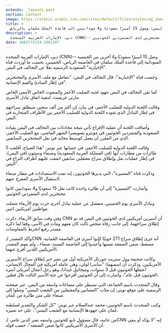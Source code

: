 ```yaml
--- 
extends: _layouts.post 
section: content 
image: https://static.arabic.cnn.com/sites/default/files/styles/og_image_v1/public/2020/10/15/images/GettyImages-1229082369.jpg?h=b3b0e448&itok=ybkV5MNQ 
title: > 
  التحالف باليمن: وصول 15 أسيرًا سعوديًا و4 سودانيين إلى قاعدة الملك سلمان بالرياض 
description: > 
  دبي، الإمارات العربية المتحدة (CNN)-- وصل 15 أسيرًا سعوديًا و4 آخرين من الجنسية السودانية إلى قاعدة الملك سلمان في العاصمة الرياض، الخميس، بحسب ما أوردت قناة "الإخبارية" السعودية الرسمية نقلا عن التحالف في اليمن.وحسب قناة "الإخبارية"، قال التحالف في اليمن: "نتعامل مع ملف الأسرى والمحتجزين في إطار المبادئ والقيم الإنسانية".كما ثمَن التحالف في اليمن جهود لجنة الصليب الأحمر والمبعوث الخاص الأممي الخاص مارتن غريفيث، لتنفيذ اتفاق تبادل الأسرى.وقالت اللجنة الدولية للصليب الأحمر، في بيان، إن أكثر من ألف سجين سيطلق سراحهم في إطار التبادل الذي تقوده اللجنة الدولية للصليب الأحمر بين الأطراف المتحاربة في اليمن.وأشارت "المسيرة" إلى أن طائرة واحدة كانت تقل 15 سعوديًا و4 سودانيين كانوا محتجزين لدى المتمردين الحوثيين. 
date: 1602775159.1981387 
--- 
```

دبي، الإمارات العربية المتحدة (CNN)-- وصل 15 أسيرًا سعوديًا و4 آخرين من الجنسية السودانية إلى قاعدة الملك سلمان في العاصمة الرياض، الخميس، بحسب ما أوردت قناة "الإخبارية" السعودية الرسمية نقلا عن التحالف في اليمن.

وحسب قناة "الإخبارية"، قال التحالف في اليمن: "نتعامل مع ملف الأسرى والمحتجزين في إطار المبادئ والقيم الإنسانية".

كما ثمَن التحالف في اليمن جهود لجنة الصليب الأحمر والمبعوث الخاص الأممي الخاص مارتن غريفيث، لتنفيذ اتفاق تبادل الأسرى.

وقالت اللجنة الدولية للصليب الأحمر، في بيان، إن أكثر من ألف سجين سيطلق سراحهم في إطار التبادل الذي تقوده اللجنة الدولية للصليب الأحمر بين الأطراف المتحاربة في اليمن.

وأضافت اللجنة أن عملية الإفراج تأتي نتيجة محادثات بين التحالف في اليمن بقيادة السعودية والمتمردين الحوثيين في مونترو بسويسرا الشهر الماضي، مع الصليب الأحمر، الذي من المقرر أن يعمل كوسيط محايد في نقل المحتجزين السابقين.

وقالت اللجنة الدولية للصليب الأحمر، في حسابها عبر تويتر: "هذا الصباح، أقلعت 5 طائرات من مطارات أبها (في المملكة العربية السعودية) وصنعاء وسيئون (في اليمن)، في إطار عمليات نقل وإطلاق سراح معتقلين سابقين اتفقت عليهم أطراف النزاع في اليمن".

وذكرت قناة "المسيرة"، التي يديرها الحوثيون، إنه تمت الاستعدادات في مطار صنعاء لاستقبال الأسرى المفرج عنهم.

وأشارت "المسيرة" إلى أن طائرة واحدة كانت تقل 15 سعوديًا و4 سودانيين كانوا محتجزين لدى المتمردين الحوثيين.

وتبادل الأسرى يوم الخميس، منفصل عن عملية تبادل أخرى جرت يوم الأربعاء شملت مواطنين أمريكيين اثنين.

وفي وقت سابق الأربعاء، ذكرت CNN أن أسيرين أمريكيين لدى الحوثيين في اليمن قد تم إطلاق سراحهما، إلى جانب رفاة شخص ثالث كان معهم ومات في الأسر، وفقا لما ذكره مصدر رفيع انخرط بالمفاوضات.

وأكد المصدر لـCNN أنه جرى إطلاق سراح 271 حوثيًا كانوا أسرى في العاصمة العُمانية، مسقط، ضمن الصفقة نفسها وأُعيدوا إلى العاصمة اليمنية، صنعاء.، ولم يسم المصدر الأمريكيين اللذين أُفرج عنهما.

وكانت صحيفة وول ستريت جورنال الأمريكية أول من نشر خبر إطلاق سراح الأسيرين الأمريكيين، وذكرت أن اسميهما: "ساندرا لولي، وهي عاملة أمريكية في المجال الإنساني، اعتقلها الحوثيون قبل 3 سنوات، وميخائيل غيدادا، وهو رجل أعمال أمريكي أسره الحوثيون قبل عام"، وأشارت إلى أن الحوثيين أفرجوا عن جثة الأسير الثالث بلال فطين.

وقال المتحدث باسم الجماعة، التي تسيطر على مساحات واسعة من اليمن، عبر صفحته الرسمية على موقع تويتر، إن مئات "المصابين والمعتقلين من الشعب اليمني" وصلوا إلى صنعاء على متن طائرة من عُمان.

وكتب المتحدث باسم الحوثيين، محمد عبدالسلام عبر تويتر: "كل الشكر والتقدير لسلطنة عُمان على جهودها الإنسانية مع الشعب اليمني"، على حد تعبيره.

من جانبه، قال مسؤول تابع للحوثيين واسمه نصر الدين عامر، لـCNN إنه "لا يؤكد أو ينفي أن الأسرى الأمريكيين كانوا ضمن الصفقة"، حسب قوله.